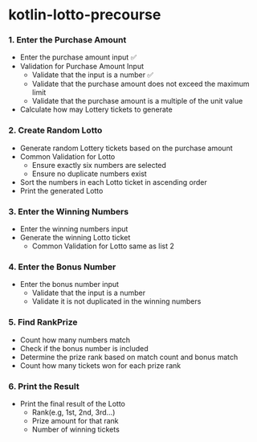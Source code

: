 # kotlin-lotto-precourse

### 1. Enter the Purchase Amount
- Enter the purchase amount input ✅
- Validation for Purchase Amount Input
    - Validate that the input is a number ✅
    - Validate that the purchase amount does not exceed the maximum limit
    - Validate that the purchase amount is a multiple of the unit value
- Calculate how may Lottery tickets to generate

### 2. Create Random Lotto
- Generate random Lottery tickets based on the purchase amount
- Common Validation for Lotto
    - Ensure exactly six numbers are selected
    - Ensure no duplicate numbers exist
- Sort the numbers in each Lotto ticket in ascending order
- Print the generated Lotto

### 3. Enter the Winning Numbers
- Enter the winning numbers input
- Generate the winning Lotto ticket
    - Common Validation for Lotto same as list 2

### 4. Enter the Bonus Number
- Enter the bonus number input
    - Validate that the input is a number
    - Validate it is not duplicated in the winning numbers

### 5. Find RankPrize
- Count how many numbers match
- Check if the bonus number is included
- Determine the prize rank based on match count and bonus match
- Count how many tickets won for each prize rank

### 6. Print the Result
- Print the final result of the Lotto
    - Rank(e.g, 1st, 2nd, 3rd...)
    - Prize amount for that rank
    - Number of winning tickets